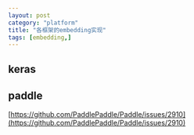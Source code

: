 ```yaml
---
layout: post
category: "platform"
title: "各框架的embedding实现"
tags: [embedding,]
---
```


## keras



## paddle

[https://github.com/PaddlePaddle/Paddle/issues/2910](https://github.com/PaddlePaddle/Paddle/issues/2910)

